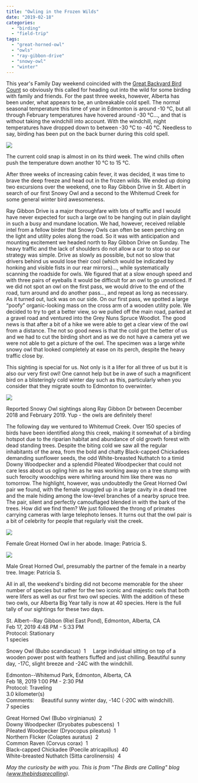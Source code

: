 ```yaml
---
title: "Owling in the Frozen Wilds"
date: "2019-02-18"
categories: 
  - "birding"
  - "field-trip"
tags: 
  - "great-horned-owl"
  - "owls"
  - "ray-gibbon-drive"
  - "snowy-owl"
  - "winter"
---
```


This year's Family Day weekend coincided with the [Great Backyard Bird Count](https://www.birdscanada.org/volunteer/gbbc/) so obviously this called for heading out into the wild for some birding with family and friends. For the past three weeks, however, Alberta has been under, what appears to be, an unbreakable cold spell. The normal seasonal temperature this time of year in Edmonton is around -10 °C, but all through February temperatures have hovered around -30 °C..., and that is without taking the windchill into account. With the windchill, night temperatures have dropped down to between -30 °C to -40 °C. Needless to say, birding has been put on the back burner during this cold spell.

![](images/img_1634.jpg)

The current cold snap is almost in on its third week. The wind chills often push the temperature down another 10 °C to 15 °C.  

After three weeks of increasing cabin fever, it was decided, it was time to brave the deep freeze and head out in the frozen wilds. We ended up doing two excursions over the weekend, one to Ray Gibbon Drive in St. Albert in search of our first Snowy Owl and a second to the Whitemud Creek for some general winter bird awesomeness.

Ray Gibbon Drive is a major thoroughfare with lots of traffic and I would have never expected for such a large owl to be hanging out in plain daylight in such a busy and mundane location. We had, however, received reliable intel from a fellow birder that Snowy Owls can often be seen perching on the light and utility poles along the road. So it was with anticipation and mounting excitement we headed north to Ray Gibbon Drive on Sunday. The heavy traffic and the lack of shoulders do not allow a car to stop so our strategy was simple. Drive as slowly as possible, but not so slow that drivers behind us would lose their cool (which would be indicated by honking and visible fists in our rear mirrors)..., while systematically scanning the roadside for owls. We figured that at a slow enough speed and with three pairs of eyeballs it would be difficult for an owl to go unnoticed. If we did not spot an owl on the first pass, we would drive to the end of the road, turn around and do another pass..., and repeat as long as necessary. As it turned out, luck was on our side. On our first pass, we spotted a large “poofy” organic-looking mass on the cross arm of a wooden utility pole. We decided to try to get a better view, so we pulled off the main road, parked at a gravel road and ventured into the Grey Nuns Spruce Woodlot. The good news is that after a bit of a hike we were able to get a clear view of the owl from a distance. The not so good news is that the cold got the better of us and we had to cut the birding short and as we do not have a camera yet we were not able to get a picture of the owl. The specimen was a large white snowy owl that looked completely at ease on its perch, despite the heavy traffic close by.

This sighting is special for us. Not only is it a lifer for all three of us but it is also our very first owl! One cannot help but be in awe of such a magnificent bird on a blisteringly cold winter day such as this, particularly when you consider that they migrate south to Edmonton to overwinter.

![](images/2fa7da7c-ddb3-4451-b7be-e0e9ded49352.jpeg)

Reported Snowy Owl sightings along Ray Gibbon Dr between December 2018 and February 2019. Yup - the owls are definitely there!

The following day we ventured to Whitemud Creek. Over 150 species of birds have been identified along this creek, making it somewhat of a birding hotspot due to the riparian habitat and abundance of old growth forest with dead standing trees. Despite the biting cold we saw all the regular inhabitants of the area, from the bold and chatty Black-capped Chickadees demanding sunflower seeds, the odd White-breasted Nuthatch to a timid Downy Woodpecker and a splendid Pileated Woodpecker that could not care less about us ogling him as he was working away on a tree stump with such ferocity woodchips were whirling around him like there was no tomorrow. The highlight, however, was undoubtedly the Great Horned Owl pair we found, with the female snuggled up in a large cavity in a dead tree and the male hiding among the low-level branches of a nearby spruce tree. The pair, silent and perfectly camouflaged blended in with the bark of the trees. How did we find them? We just followed the throng of primates carrying cameras with large telephoto lenses. It turns out that the owl pair is a bit of celebrity for people that regularly visit the creek.

![](images/8ab908c4-3548-415d-b582-f35d84223e24.jpeg)

Female Great Horned Owl in her abode. Image: Patricia S.

![](images/973eaa29-46fa-4d8b-bdc4-076717daeef1.jpeg)

Male Great Horned Owl, presumably the partner of the female in a nearby tree. Image: Patricia S.

All in all, the weekend's birding did not become memorable for the sheer number of species but rather for the two iconic and majestic owls that both were lifers as well as our first two owl species. With the addition of these two owls, our Alberta Big Year tally is now at 40 species. Here is the full tally of our sightings for these two days.

St. Albert--Ray Gibbon (Riel East Pond), Edmonton, Alberta, CA  
Feb 17, 2019 4:48 PM - 5:33 PM  
Protocol: Stationary  
1 species  
  
Snowy Owl (Bubo scandiacus)  1     Large individual sitting on top of a wooden power post with feathers fluffed and just chilling. Beautiful sunny day, -17C, slight breeze and -24C with the windchill.   

Edmonton--Whitemud Park, Edmonton, Alberta, CA  
Feb 18, 2019 1:00 PM - 2:30 PM  
Protocol: Traveling  
3.0 kilometer(s)  
Comments:     Beautiful sunny winter day, -14C (-20C with windchill).   
7 species  
  
Great Horned Owl (Bubo virginianus)  2  
Downy Woodpecker (Dryobates pubescens)  1  
Pileated Woodpecker (Dryocopus pileatus)  1  
Northern Flicker (Colaptes auratus)  2  
Common Raven (Corvus corax)  1  
Black-capped Chickadee (Poecile atricapillus)  40  
White-breasted Nuthatch (Sitta carolinensis)  4

_May the curiosity be with you. This is from "The Birds are Calling" blog (www.thebirdsarecalling)._
